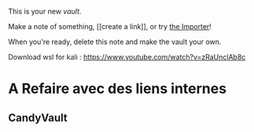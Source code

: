 This is your new *vault*.

Make a note of something, [[create a link]], or try [the Importer](https://help.obsidian.md/Plugins/Importer)!

When you're ready, delete this note and make the vault your own.

Download wsl for kali : https://www.youtube.com/watch?v=zRaUnclAb8c


# A Refaire avec des liens internes
## CandyVault

